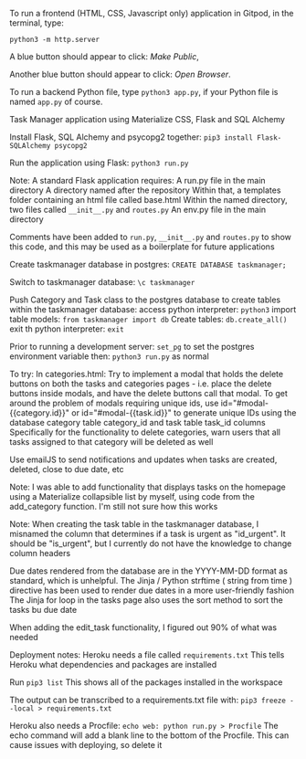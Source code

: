 

To run a frontend (HTML, CSS, Javascript only) application in Gitpod, in the terminal, type:

`python3 -m http.server`

A blue button should appear to click: _Make Public_,

Another blue button should appear to click: _Open Browser_.

To run a backend Python file, type `python3 app.py`, if your Python file is named `app.py` of course.



Task Manager application using Materialize CSS, Flask and SQL Alchemy

Install Flask, SQL Alchemy and psycopg2 together:
`pip3 install Flask-SQLAlchemy psycopg2`


Run the application using Flask:
`python3 run.py`

Note:
A standard Flask application requires: 
A run.py file in the main directory
A directory named after the repository
Within that, a templates folder containing an html file called base.html
Within the named directory, two files called `__init__.py` and `routes.py`
An env.py file in the main directory

Comments have been added to `run.py`,  `__init__.py` and `routes.py` to show this code, and this may be used as a boilerplate for future applications

Create taskmanager database in postgres:
`CREATE DATABASE taskmanager;`

Switch to taskmanager database:
`\c taskmanager`

Push Category and Task class to the postgres database to create tables within the taskmanager database:
access python interpreter:
`python3`
import table models:
`from taskmanager import db`
Create tables:
`db.create_all()`
exit th python interpreter:
`exit`



Prior to running a development server:
`set_pg` to set the postgres environment variable
then:
`python3 run.py` as normal



To try:
In categories.html:
Try to implement a modal that holds the delete buttons on both the tasks and categories pages  - i.e. place the delete buttons inside modals, and have the delete buttons call that modal.
To get around the problem of modals requiring unique ids, use id="#modal-{{category.id}}" or id="#modal-{{task.id}}" to generate unique IDs using the database category table category_id and task table task_id columns
Specifically for the functionality to delete categories, warn users that all tasks assigned to that category will be deleted as well

Use emailJS to send notifications and updates when tasks are created, deleted, close to due date, etc



Note:
I was able to add functionality that displays tasks on the homepage using a Materialize collapsible list by myself, using code from the add_category function. I'm still not sure how this works


Note: 
When creating the task table in the taskmanager database, I misnamed the column that determines if a task is urgent as "id_urgent". It should be "is_urgent", but I currently do not have the knowledge to change column headers


Due dates rendered from the database are in the YYYY-MM-DD format as standard, which is unhelpful. 
The Jinja / Python strftime ( string from time ) directive has been used to render due dates in a more user-friendly fashion 
The Jinja for loop in the tasks page also uses the sort method to sort the tasks bu due date

When adding the edit_task functionality, I figured out 90% of what was needed


Deployment notes:
Heroku needs a file called `requirements.txt`
This tells Heroku what dependencies and packages are installed

Run `pip3 list`
This shows all of the packages installed in the workspace

The output can be transcribed to a requirements.txt file with:
`pip3 freeze --local > requirements.txt`

Heroku also needs a Procfile:
`echo web: python run.py > Procfile`
The echo command will add a blank line to the bottom of the Procfile. This can cause issues with deploying, so delete it
